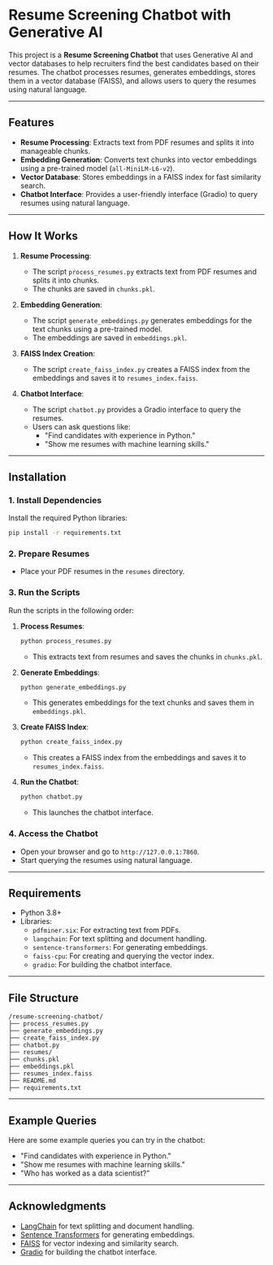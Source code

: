 # Resume Screening Chatbot with Generative AI

This project is a **Resume Screening Chatbot** that uses Generative AI and vector databases to help recruiters find the best candidates based on their resumes. The chatbot processes resumes, generates embeddings, stores them in a vector database (FAISS), and allows users to query the resumes using natural language.

---

## **Features**
- **Resume Processing**: Extracts text from PDF resumes and splits it into manageable chunks.
- **Embedding Generation**: Converts text chunks into vector embeddings using a pre-trained model (`all-MiniLM-L6-v2`).
- **Vector Database**: Stores embeddings in a FAISS index for fast similarity search.
- **Chatbot Interface**: Provides a user-friendly interface (Gradio) to query resumes using natural language.

---

## **How It Works**
1. **Resume Processing**:
   - The script `process_resumes.py` extracts text from PDF resumes and splits it into chunks.
   - The chunks are saved in `chunks.pkl`.

2. **Embedding Generation**:
   - The script `generate_embeddings.py` generates embeddings for the text chunks using a pre-trained model.
   - The embeddings are saved in `embeddings.pkl`.

3. **FAISS Index Creation**:
   - The script `create_faiss_index.py` creates a FAISS index from the embeddings and saves it to `resumes_index.faiss`.

4. **Chatbot Interface**:
   - The script `chatbot.py` provides a Gradio interface to query the resumes.
   - Users can ask questions like:
     - "Find candidates with experience in Python."
     - "Show me resumes with machine learning skills."

---

## **Installation**

### **1. Install Dependencies**
Install the required Python libraries:
```bash
pip install -r requirements.txt
```

### **2. Prepare Resumes**
- Place your PDF resumes in the `resumes` directory.

### **3. Run the Scripts**
Run the scripts in the following order:

1. **Process Resumes**:
   ```bash
   python process_resumes.py
   ```
   - This extracts text from resumes and saves the chunks in `chunks.pkl`.

2. **Generate Embeddings**:
   ```bash
   python generate_embeddings.py
   ```
   - This generates embeddings for the text chunks and saves them in `embeddings.pkl`.

3. **Create FAISS Index**:
   ```bash
   python create_faiss_index.py
   ```
   - This creates a FAISS index from the embeddings and saves it to `resumes_index.faiss`.

4. **Run the Chatbot**:
   ```bash
   python chatbot.py
   ```
   - This launches the chatbot interface.

### **4. Access the Chatbot**
- Open your browser and go to `http://127.0.0.1:7860`.
- Start querying the resumes using natural language.

---

## **Requirements**
- Python 3.8+
- Libraries:
  - `pdfminer.six`: For extracting text from PDFs.
  - `langchain`: For text splitting and document handling.
  - `sentence-transformers`: For generating embeddings.
  - `faiss-cpu`: For creating and querying the vector index.
  - `gradio`: For building the chatbot interface.

---

## **File Structure**
```
/resume-screening-chatbot/
├── process_resumes.py       
├── generate_embeddings.py   
├── create_faiss_index.py  
├── chatbot.py               
├── resumes/                 
├── chunks.pkl               
├── embeddings.pkl           
├── resumes_index.faiss      
├── README.md                
├── requirements.txt         
```

---

## **Example Queries**
Here are some example queries you can try in the chatbot:
- "Find candidates with experience in Python."
- "Show me resumes with machine learning skills."
- "Who has worked as a data scientist?"

---

## **Acknowledgments**
- [LangChain](https://langchain.com/) for text splitting and document handling.
- [Sentence Transformers](https://www.sbert.net/) for generating embeddings.
- [FAISS](https://github.com/facebookresearch/faiss) for vector indexing and similarity search.
- [Gradio](https://gradio.app/) for building the chatbot interface.


